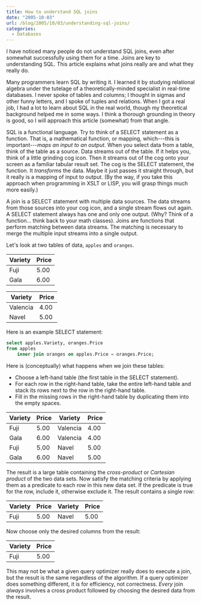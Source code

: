 ```yaml
---
title: How to understand SQL joins
date: "2005-10-03"
url: /blog/2005/10/03/understanding-sql-joins/
categories:
  - Databases
---
```

I have noticed many people do not understand SQL joins, even after somewhat successfully using them for a time. Joins are key to understanding SQL. This article explains what joins really are and what they really do.

Many programmers learn SQL by writing it. I learned it by studying relational algebra under the tutelage of a theoretically-minded specialist in real-time databases. I never spoke of tables and columns; I thought in sigmas and other funny letters, and I spoke of tuples and relations. When I got a real job, I had a lot to learn about SQL in the real world, though my theoretical background helped me in some ways. I think a thorough grounding in theory is good, so I will approach this article (somewhat) from that angle.

SQL is a functional language. Try to think of a SELECT statement as a function. That is, a mathematical function, or mapping, which---this is important---*maps an input to an output*. When you select data from a table, think of the table as a source. Data streams out of the table. If it helps you, think of a little grinding cog icon. Then it streams out of the cog onto your screen as a familiar tabular result set. The cog is the SELECT statement, the function. It *transforms* the data. Maybe it just passes it straight through, but it really is a mapping of input to output. (By the way, if you take this approach when programming in XSLT or LISP, you will grasp things much more easily.)

A join is a SELECT statement with multiple data sources. The data streams from those sources into your cog icon, and a single stream flows out again. A SELECT statement always has one and only one output. (Why? Think of a function... think back to your math classes). Joins are functions that perform matching between data streams. The matching is necessary to merge the multiple input streams into a single output.

Let's look at two tables of data, `apples` and `oranges`.

| Variety | Price |
|---------|-------|
| Fuji    | 5.00  |
| Gala    | 6.00  |

| Variety  | Price |
|----------|-------|
| Valencia | 4.00  |
| Navel    | 5.00  |

Here is an example SELECT statement:

```sql
select apples.Variety, oranges.Price
from apples
    inner join oranges on apples.Price = oranges.Price;
```

Here is (conceptually) what happens when we join these tables:

- Choose a left-hand table (the first table in the SELECT statement).
- For each row in the right-hand table, take the entire left-hand table and stack its rows next to the row in the right-hand table.
- Fill in the missing rows in the right-hand table by duplicating them into the empty spaces.

| Variety | Price | Variety  | Price |
|---------|-------|----------|-------|
| Fuji    | 5.00  | Valencia | 4.00  |
| Gala    | 6.00  | Valencia | 4.00  |
| Fuji    | 5.00  | Navel    | 5.00  |
| Gala    | 6.00  | Navel    | 5.00  |

The result is a large table containing the *cross-product* or *Cartesian product* of the two data sets. Now satisfy the matching criteria by applying them as a predicate to each row in this new data set. If the predicate is true for the row, include it, otherwise exclude it. The result contains a single row:

| Variety | Price | Variety  | Price |
|---------|-------|----------|-------|
| Fuji    | 5.00  | Navel    | 5.00  |


Now choose only the desired columns from the result:

| Variety | Price |
|---------|-------|
| Fuji    | 5.00  |

This may not be what a given query optimizer really does to execute a join, but the result is the same regardless of the algorithm. If a query optimizer does something different, it is for efficiency, not correctness. *Every* join *always* involves a cross product followed by choosing the desired data from the result.
